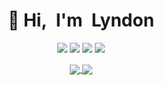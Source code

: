 <h1 align="center">👋 Hi, I'm Lyndon</h1>

<p align="center">
    <a href="https://www.lyndonduong.com"><img src="https://img.shields.io/badge/-www.lyndonduong.com-ff5757?style=flat&logo=ApacheSpark&logoColor=white" /></a>
  <a href="https://twitter.com/lyndoryndo"><img src="https://img.shields.io/badge/-@lyndoryndo-00acee?style=flat&logo=Twitter&logoColor=white" /></a>
  <a href="https://www.linkedin.com/in/lyndon-duong-a9107223a/"><img src="https://img.shields.io/badge/-Lyndon_Duong-0072b1?style=flat&logo=Linkedin&logoColor=white" /></a>
    <a href="https://scholar.google.com/citations?user=3AQW-SsAAAAJ&hl=en"><img src="https://img.shields.io/badge/Google-Scholar-forestgreen?style=flat-square&logo=google" /></a>
</p>


<p align="center">
<a href="">
  <img align="center" src="https://github-readme-stats.vercel.app/api?username=lyndond&show_icons=false&theme=synthwave" />
</a>
<a href="">
<img align="center" src="https://github-readme-stats.vercel.app/api/top-langs/?username=lyndond&hide=jupyter%20notebook,html,css,ruby,cmake&layout=compact&theme=synthwave" />
</a>
</p>
